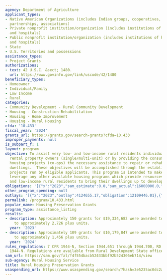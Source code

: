 ```yaml
---
agency: Department of Agriculture
applicant_types:
- Native American Organizations (includes Indian groups, cooperatives, corporations,
  partnerships, associations)
- Private nonprofit institution/organization (includes institutions of higher education
  and hospitals)
- Public nonprofit institution/organization (includes institutions of higher education
  and hospitals)
- State
- U.S. Territories and possessions
assistance_types:
- Project Grants
authorizations:
- text: 42 U.S.C. &sect; 1480.
  url: https://www.govinfo.gov/link/uscode/42/1480
beneficiary_types:
- Homeowner
- Individual/Family
- Low Income
- Rural
categories:
- Community Development - Rural Community Development
- Housing - Construction Rehabilitation
- Housing - Home Improvement
- Housing - Rural Housing
cfda: '10.433'
fiscal_year: '2024'
grants_url: https://grants.gov/search-grants?cfda=10.433
improper_payments: null
is_subpart_f: 1
layout: program
objective: To assist very low- and low-income rural residents individual homeowners,
  rental property owners (single/multi-unit) or by providing the consumer cooperative
  housing projects (co-ops) the necessary assistance to repair or rehabilitate their
  dwellings.  These objectives will be accomplished through the establishment of repair/rehabilitation,
  projects run by eligible applicants. This program is intended to make use of and
  leverage any other available housing programs which provide resources to very low
  and low-income rural residents to bring their dwellings up to development standards.
obligations: '[{"x":"2023","sam_estimate":0.0,"sam_actual":16000000.0,"usa_spending_actual":11704266.34},{"x":"2024","sam_estimate":0.0,"sam_actual":10000000.0,"usa_spending_actual":-460829.69},{"x":"2025","sam_estimate":0.0,"sam_actual":16000000.0,"usa_spending_actual":0.0}]'
other_program_spending: null
outlays: '[{"x":"2023","outlay":4124655.17,"obligation":12109446.01},{"x":"2024","outlay":0.0,"obligation":-50000.0},{"x":"2025","outlay":0.0,"obligation":0.0}]'
permalink: /program/10.433.html
popular_name: Housing Preservation Grants
program_type: assistance_listing
results:
- description: Approximately 150 grants for $19,334,682 were awarded to provide assistance
    to approximately 2,726 plus units.
  year: '2023'
- description: Approximately 109 grants for $10,179,847 were awarded to provide assistance
    to approximately 1,456 plus units.
  year: '2024'
rules_regulations: 7 CFR 1944-N, Section 1944.651 through 1944.700, RD Instruction
  1944-N. Regulations are available from Rural Development State offices.
sam_url: https://sam.gov/fal/f4f554bacb52433bbf92b524306eb714/view
sub-agency: Rural Housing Service
title: Rural Housing Preservation Grants
usaspending_url: https://www.usaspending.gov/search/?hash=3e5235ac0dc2a2d60f0902a00439df22
---
```

